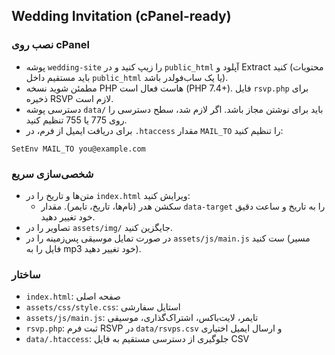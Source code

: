 ## Wedding Invitation (cPanel-ready)

### نصب روی cPanel
- پوشه `wedding-site` را زیپ کنید و در `public_html` آپلود و Extract کنید (محتویات باید مستقیم داخل `public_html` یا یک ساب‌فولدر باشد).
- مطمئن شوید نسخه PHP هاست فعال است (PHP 7.4+). فایل `rsvp.php` برای ذخیره RSVP لازم است.
- دسترسی پوشه `data/` باید برای نوشتن مجاز باشد. اگر لازم شد، سطح دسترسی را روی 775 یا 755 تنظیم کنید.
- برای دریافت ایمیل از فرم، در `.htaccess` مقدار `MAIL_TO` را تنظیم کنید:

```
SetEnv MAIL_TO you@example.com
```

### شخصی‌سازی سریع
- متن‌ها و تاریخ را در `index.html` ویرایش کنید:
  - سکشن هدر (نام‌ها، تاریخ، تایمر). مقدار `data-target` را به تاریخ و ساعت دقیق خود تغییر دهید.
- تصاویر را در `assets/img/` جایگزین کنید.
- در صورت تمایل موسیقی پس‌زمینه را در `assets/js/main.js` ست کنید (مسیر فایل را به mp3 خود تغییر دهید).

### ساختار
- `index.html`: صفحه اصلی
- `assets/css/style.css`: استایل سفارشی
- `assets/js/main.js`: تایمر، لایت‌باکس، اشتراک‌گذاری، موسیقی
- `rsvp.php`: ثبت فرم RSVP در `data/rsvps.csv` و ارسال ایمیل اختیاری
- `data/.htaccess`: جلوگیری از دسترسی مستقیم به فایل CSV

